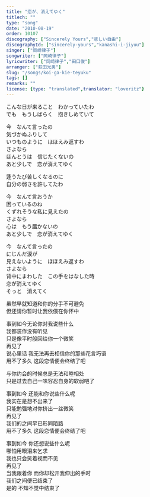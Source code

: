 ```yaml
---
title: "恋が、消えてゆく"
titlech: ""
type: "song"
date: "2010-08-19"
order: 10107
discography: ["Sincerely Yours","悲しい自由"]
discographyId: ["sincerely-yours","kanashi-i-jiyuu"]
singer: ["岡崎律子"]
songwriter: ["岡崎律子"]
lyricwriter: ["岡崎律子","田口俊"]
arranger: ["萩田光男"]
slug: "/songs/koi-ga-kie-teyuku"
tags: []
remarks: ""
license: {type: "translated",translator: "loveritz"}
---
```


こんな日が来ること　わかっていたわ   
でも　もうしばらく　抱きしめていて   
  
今　なんて言ったの   
気づかぬふりして   
いつものように　ほほえみ返すわ   
さよなら   
ほんとうは　信じたくないの   
あと少しで　恋が消えてゆく   
  
逢うたび苦しくなるのに   
自分の弱さを許してたわ   
  
今　なんて言おうか   
困っているのね   
くずれそうな私に見えたの   
さよなら   
心は　もう届かないの   
あと少しで　恋が消えてゆく   
  
今　なんて言ったの   
にじんだ涙が   
見えないように　ほほえみ返すわ   
さよなら   
背中にまわした　この手をはなした時   
恋が消えてゆく   
そっと　消えてく  

<!-- 翻译 -->

虽然早就知道和你的分手不可避免   
但还请你暂时让我依偎在你怀中   
  
事到如今无论你对我说些什么   
我都装作没有听见   
只是像平时般回给你一个微笑   
再见了   
说心里话 我无法再去相信你的那些花言巧语   
用不了多久 这段恋情便会终结了吧   
  
与你约会的时候总是无法和睦相处   
只是过去自己一味容忍自身的软弱吧了   
  
事到如今 还能和你说些什么呢   
我实在是想不出来了   
只能勉强地对你挤出一丝微笑   
再见了   
我们的之间早已形同陌路   
用不了多久 这段恋情便会终结了吧   
  
事到如今 你还想说些什么呢   
哪怕用眼泪来乞求   
我也只会笑着视而不见   
再见了   
当我跟着你 而你却松开我伸出的手时   
我们之间便已结束了   
是的 不知不觉中结束了
